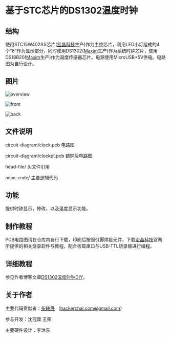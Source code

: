 # 基于STC芯片的DS1302温度时钟

## 结构
  使用STC15W402AS芯片([宏晶科技](http://www.stcmcu.com/)生产)作为主控芯片，利用LED小灯组成的4个“8”作为显示部分，同时使用DS1302([Maxim](https://www.maximintegrated.com)生产)作为系统时钟芯片，使用DS18B20([Maxim](https://www.maximintegrated.com)生产)作为温度传感器芯片。电源使用MicroUSB+5V供电。电路图为自行设计。
## 图片
![overview](https://blog.hackerchai.com/wp-content/uploads/2016/08/DSC_0072-min.jpg)

![front](https://blog.hackerchai.com/wp-content/uploads/2016/08/DSC_0093.jpg)

![back](https://blog.hackerchai.com/wp-content/uploads/2016/08/DSC_0087-min.jpg)

## 文件说明

  circuit-diagram/clock.pcb  电路图

  circuit-diagram/clockpt.pcb  铺铜后电路图

  head-file/  头文件引用

  mian-code/  主要逻辑代码

## 功能
  提供时钟显示，修改，以及温度显示功能。
## 制作教程
  PCB电路图请在仓库内自行下载，印刷后按照引脚焊接元件，下载[宏晶科技](http://www.stcmcu.com/)官网所提供的相关烧录软件与教程，配合板载串口与USB-TTL烧录器进行编程。
## 详细教程
  参见作者博客文章[DS1302温度时钟DIY](https://blog.hackerchai.com/ds1302-ds18b20-stc15-clock/)。
## 关于作者
主要代码贡献者：[柴轶晟](https://hackerchai.com) （hackerchai.com@gmail.com）

参与开发：沈冠霖 王荣

主要硬件设计：李沐东
